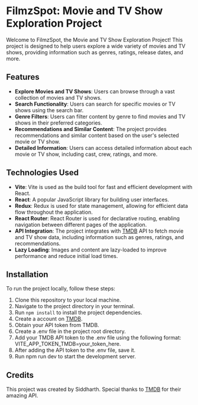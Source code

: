 # FilmzSpot: Movie and TV Show Exploration Project

Welcome to FilmzSpot, the Movie and TV Show Exploration Project! This project is designed to help users explore a wide variety of movies and TV shows, providing information such as genres, ratings, release dates, and more.

## Features

- **Explore Movies and TV Shows**: Users can browse through a vast collection of movies and TV shows.
- **Search Functionality**: Users can search for specific movies or TV shows using the search bar.
- **Genre Filters**: Users can filter content by genre to find movies and TV shows in their preferred categories.
- **Recommendations and Similar Content**: The project provides recommendations and similar content based on the user's selected movie or TV show.
- **Detailed Information**: Users can access detailed information about each movie or TV show, including cast, crew, ratings, and more.

## Technologies Used

- **Vite**: Vite is used as the build tool for fast and efficient development with React.
- **React**: A popular JavaScript library for building user interfaces.
- **Redux**: Redux is used for state management, allowing for efficient data flow throughout the application.
- **React Router**: React Router is used for declarative routing, enabling navigation between different pages of the application.
- **API Integration**: The project integrates with [TMDB](https://www.themoviedb.org/) API to fetch movie and TV show data, including information such as genres, ratings, and recommendations.
- **Lazy Loading**: Images and content are lazy-loaded to improve performance and reduce initial load times.

## Installation

To run the project locally, follow these steps:

1. Clone this repository to your local machine.
2. Navigate to the project directory in your terminal.
3. Run `npm install` to install the project dependencies.
4. Create a account on [TMDB](https://www.themoviedb.org/).
5. Obtain your API token from TMDB.
6. Create a .env file in the project root directory.
7. Add your TMDB API token to the .env file using the following format: VITE_APP_TOKEN_TMDB=your_token_here.
8. After adding the API token to the .env file, save it.
9. Run npm run dev to start the development server.

## Credits

This project was created by Siddharth. Special thanks to [TMDB](https://www.themoviedb.org/) for their amazing API.
